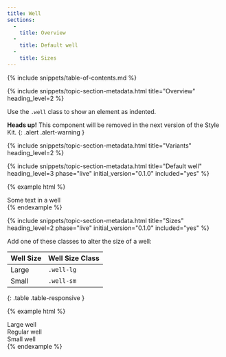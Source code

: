 ```yaml
---
title: Well
sections:
  -
    title: Overview
  -
    title: Default well
  -
    title: Sizes
---
```


{% include snippets/table-of-contents.md %}

{% include snippets/topic-section-metadata.html
  title="Overview"
  heading_level=2
%}

Use the `.well` class to show an element as indented.

**Heads up!** This component will be removed in the next version of the Style Kit.
{: .alert .alert-warning }

{% include snippets/topic-section-metadata.html
  title="Variants"
  heading_level=2
%}

{% include snippets/topic-section-metadata.html
  title="Default well"
  heading_level=3
  phase="live"
  initial_version="0.1.0"
  included="yes"
%}

{% example html %}
<div class="well">
  Some text in a well
</div>
{% endexample %}

{% include snippets/topic-section-metadata.html
  title="Sizes"
  heading_level=2
  phase="live"
  initial_version="0.1.0"
  included="yes"
%}

Add one of these classes to alter the size of a well:

| Well Size  | Well Size Class |
| ---------- | --------------- |
| Large      | `.well-lg`      |
| Small      | `.well-sm`      |
{: .table .table-responsive }

{% example html %}
<div class="well well-lg">Large well</div>
<div class="well">Regular well</div>
<div class="well well-sm">Small well</div>
{% endexample %}
